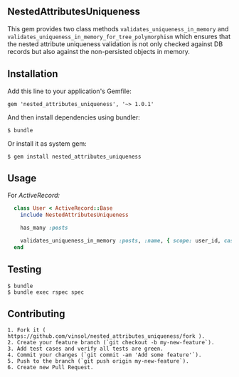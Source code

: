 NestedAttributesUniqueness
-------

This gem provides two class methods `validates_uniqueness_in_memory` and `validates_uniqueness_in_memory_for_tree_polymorphism` which ensures that the nested attribute uniqueness validation is not only checked against DB records but also against the non-persisted objects in memory.

Installation
-------

Add this line to your application's Gemfile:

```shell
gem 'nested_attributes_uniqueness', '~> 1.0.1'
```

And then install dependencies using bundler:

```shell
$ bundle
```

Or install it as system gem:

```shell
$ gem install nested_attributes_uniqueness
```

Usage
-------

For _ActiveRecord:_

```ruby
  class User < ActiveRecord::Base
    include NestedAttributesUniqueness

    has_many :posts

    validates_uniqueness_in_memory :posts, :name, { scope: user_id, case_sensitive: false }
  end
```


Testing
-------

```shell
$ bundle
$ bundle exec rspec spec
```

Contributing
-------

```
1. Fork it ( https://github.com/vinsol/nested_attributes_uniqueness/fork ).
2. Create your feature branch (`git checkout -b my-new-feature`).
3. Add test cases and verify all tests are green.
4. Commit your changes (`git commit -am 'Add some feature'`).
5. Push to the branch (`git push origin my-new-feature`).
6. Create new Pull Request.
```
